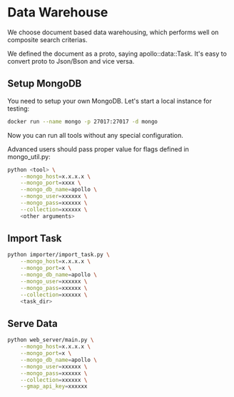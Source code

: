 # Data Warehouse

We choose document based data warehousing, which performs well on composite
search criterias.

We defined the document as a proto, saying apollo::data::Task. It's easy to
convert proto to Json/Bson and vice versa.

## Setup MongoDB

You need to setup your own MongoDB. Let's start a local instance for testing:

```bash
docker run --name mongo -p 27017:27017 -d mongo
```

Now you can run all tools without any special configuration.

Advanced users should pass proper value for flags defined in mongo_util.py:

```bash
python <tool> \
    --mongo_host=x.x.x.x \
    --mongo_port=xxxx \
    --mongo_db_name=apollo \
    --mongo_user=xxxxxx \
    --mongo_pass=xxxxxx \
    --collection=xxxxxx \
    <other arguments>
```

## Import Task

```bash
python importer/import_task.py \
    --mongo_host=x.x.x.x \
    --mongo_port=x \
    --mongo_db_name=apollo \
    --mongo_user=xxxxxx \
    --mongo_pass=xxxxxx \
    --collection=xxxxxx \
    <task_dir>
```

## Serve Data

```bash
python web_server/main.py \
    --mongo_host=x.x.x.x \
    --mongo_port=x \
    --mongo_db_name=apollo \
    --mongo_user=xxxxxx \
    --mongo_pass=xxxxxx \
    --collection=xxxxxx \
    --gmap_api_key=xxxxxx
```

